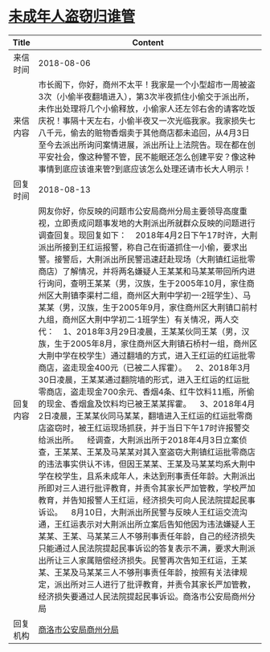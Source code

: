 # <a href="http://www.shangluo.gov.cn/zmhd/ldxxxx.jsp?urltype=leadermail.LeaderMailContentUrl&wbtreeid=1112&leadermailid=4855">未成年人盗窃归谁管</a>
|Title|Content|
|:---:|---|
|来信时间|2018-08-06|
|来信内容|市长阁下，你好，商州不太平！我家是一个小型超市一周被盗3次（小偷半夜翻墙进入），第3次半夜抓住小偷交于派出所，未作出处理将几个小偷释放，小偷家人还左邻右舍的请客吃饭庆祝！事隔十天左右，小偷半夜又一次光临我家。我家损失七八千元，偷去的赃物香烟卖于其他商店都未追回，从4月3日至今去派出所询问案情进展，派出所让上法院告。现在都在创平安社会，像这种警不管，民不能眠还怎么创建平安？像这种事情到底应该谁来管?到底应该怎么处理还请市长大人明示！|
|回复时间|2018-08-13|
|回复内容|网友你好，你反映的问题市公安局商州分局主要领导高度重视，立即责成问题事发地的大荆派出所就群众反映的问题进行调查回复。现回复如下：    2018年4月2日下午17时许，大荆派出所接到王红运报警，称自己在街道抓住一小偷，要求出警。接警后，大荆派出所民警迅速赶赴现场（大荆镇红运批零商店）了解情况，并将两名嫌疑人王某某和马某某带回所内进行询问，查明王某某（男，汉族，生于2005年10月，家住商州区大荆镇李渠村二组，商州区大荆中学初一·2班学生）、马某某（男，汉族，生于2005年9月，家住商州区大荆镇口前村九组，商州区大荆中学初二·1班学生）有关情况，两人交代：    1、2018年3月29日凌晨，王某某伙同王某（男，汉族，生于2005年8月，家住商州区大荆镇石桥村一组，商州区大荆中学在校学生）通过翻墙的方式，进入王红运的红运批零商店，盗走现金400元（已被二人挥霍）。    2、2018年3月30日凌晨，王某某通过翻院墙的形式，进入王红运的红运批零商店，盗走现金700余元、香烟4条、红牛饮料11瓶，所偷的现金、香烟盒及饮料均已被王某某挥霍。    3、2018年4月2日凌晨，王某某伙同马某某，翻墙进入王红运的红运批零商店盗窃时，被王红运现场抓获，并于当日下午17时许报警交给派出所。    经调查，大荆派出所于2018年4月3日立案侦查，王某某、王某及马某某对其入室盗窃大荆镇红运批零商店的违法事实供认不讳，但因王某某、王某及马某某均系大荆中学在校学生，且系未成年人，未达到刑事责任年龄。大荆派出所即对三人进行批评教育，并责令其家长严加管教，学校严加教育，并告知报警人王红运，经济损失可向人民法院提起民事诉讼。    8月10日，大荆派出所民警与反映人王红运交流沟通，王红运表示对大荆派出所立案后告知他因为违法嫌疑人王某某、王某、马某某三人不够刑事责任年龄，自己的经济损失只能通过人民法院提起民事诉讼的答复表示不满，要求大荆派出所让三人家属赔偿经济损失。民警再次告知王红运，王某某、王某及马某某三人不够刑事责任年龄，按照有关法律规定，派出所对三人进行了批评教育，并责令其家长严加管教，经济损失要通过人民法院提起民事诉讼。商洛市公安局商州分局|
|回复机构|<a href="../../categories/agencies/商洛市公安局商州分局.md">商洛市公安局商州分局</a>|